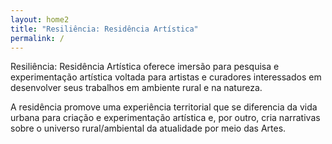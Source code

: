 ```yaml
---
layout: home2
title: "Resiliência: Residência Artística"
permalink: /
---
```


Resiliência: Residência Artística oferece imersão para pesquisa e experimentação artística voltada para artistas e curadores interessados em desenvolver seus trabalhos em ambiente rural e na natureza.

A residência promove uma experiência territorial que se diferencia da vida urbana para criação e experimentação artística e, por outro, cria narrativas sobre o universo rural/ambiental da atualidade por meio das Artes.
